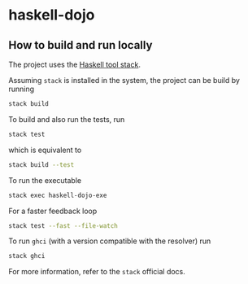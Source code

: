 # haskell-dojo

## How to build and run locally

The project uses the [Haskell tool stack](https://docs.haskellstack.org/en/stable/README/).

Assuming `stack` is installed in the system, the project can be build by running

```bash
stack build
```

To build and also run the tests, run

```bash
stack test
```

which is equivalent to

```bash
stack build --test
```

To run the executable

```bash
stack exec haskell-dojo-exe
```

For a faster feedback loop

```bash
stack test --fast --file-watch
```

To run `ghci` (with a version compatible with the resolver) run

```bash
stack ghci
```

For more information, refer to the `stack` official docs.
